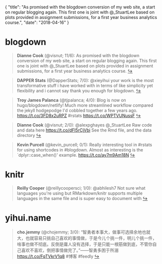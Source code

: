 {
  "title": "As promised with the blogdown conversion of my web site, a start on regular blogging again. This first one is joint with @_StuartLee based on plots provided in assignment submissions, for a first year business analytics course.",
  "date": "2018-04-16"
}

# blogdown

> **Dianne Cook** (@visnut; 11/6): As promised with the blogdown conversion of my web site, a start on regular blogging again. This first one is joint with @_StuartLee  based on plots provided in assignment submissions, for a first year business analytics course.  [&#8618;](https://twitter.com/xieyihui/status/985356715271979008)

<!-- -->


> **DAPPER Stats** (@DapperStats; 7/0): @xieyihui your work is the most transformative stuff i have worked with in terms of like simplicity yet flexibility and i cannot say thank you enough for blogdown.  [&#8618;](https://twitter.com/xieyihui/status/985423190175313920)

<!-- -->


> **Troy James Palanca** (@tjpalanca; 4/0): Blog is now on hugo/blogdown/netlify! Much more streamlined workflow compared the jekyll hodgepodge I'd cobbled together a few years ago. https://t.co/3FD8x2uRPZ #rstats https://t.co/WPTVUNussF  [&#8618;](https://twitter.com/xieyihui/status/985522387306274817)

<!-- -->


> **Dianne Cook** (@visnut; 2/0): @alexpghayes @_StuartLee Raw code and data here https://t.co/dFI5rCjVbi
See the Rmd file, and the data directory  [&#8618;](https://twitter.com/xieyihui/status/985452693593321472)

<!-- -->


> **Kevin Purcell** (@kevin_purcell; 0/1): Really interesting tool in #rstats for using shortcodes in #blogdown.  Almost as interesting is the `dplyr::case_when()' example.  https://t.co/ay7m9Am18N  [&#8618;](https://twitter.com/xieyihui/status/985613939357765634)

<!-- -->


# knitr

> **Reilly Cooper** (@reillycoopersci; 1/0): @abhilesh7 Not sure what languages you're using but RMarkdown/knitr supports multiple languages in the same file and is super easy to document with  [&#8618;](https://twitter.com/xieyihui/status/985528887261134848)

<!-- -->


# yihui.name

> **cho.jemmy** (@chojemmy; 3/0): “智勇者本事大，做事可选择余地也就大，也就容易只挑自己喜欢的事情做，于是今儿个挑一件，明儿个挑一件，啥事也做不彻底。反倒是庸人没有选择，于是只能一根筋做到底，不管你自己喜欢不喜欢，倒把事情做完了。”——智勇多困于所溺 https://t.co/FqTVkrV1q8 #博客 #feedly  [&#8618;](https://twitter.com/xieyihui/status/985523693223739397)

<!-- -->


